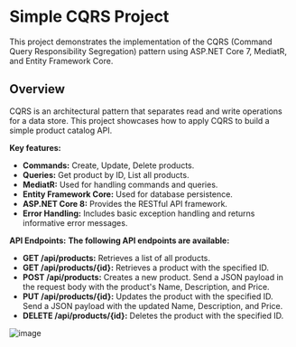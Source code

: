 # Simple CQRS Project

This project demonstrates the implementation of the CQRS (Command Query Responsibility Segregation) pattern using ASP.NET Core 7, MediatR, and Entity Framework Core.

## Overview

CQRS is an architectural pattern that separates read and write operations for a data store. This project showcases how to apply CQRS to build a simple product catalog API.

**Key features:**

- **Commands:** Create, Update, Delete products.
- **Queries:** Get product by ID, List all products.
- **MediatR:** Used for handling commands and queries.
- **Entity Framework Core:** Used for database persistence.
- **ASP.NET Core 8:** Provides the RESTful API framework.
- **Error Handling:** Includes basic exception handling and returns informative error messages.

**API Endpoints:**
**The following API endpoints are available:**

- **GET /api/products:** Retrieves a list of all products.
- **GET /api/products/{id}:** Retrieves a product with the specified ID.
- **POST /api/products:** Creates a new product. Send a JSON payload in the request body with the product's Name, Description, and Price.
- **PUT /api/products/{id}:** Updates the product with the specified ID. Send a JSON payload with the updated Name, Description, and Price.
- **DELETE /api/products/{id}:** Deletes the product with the specified ID.

![image](https://github.com/user-attachments/assets/da0d1adb-540f-4657-ab54-80533dfa2819)
